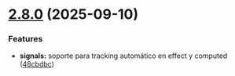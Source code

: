 # [2.8.0](https://github.com/kkokotero/boxels/compare/48cbdbc975db8be88848852f3a2cfcd60e40f5fc...v2.8.0) (2025-09-10)


### Features

* **signals:** soporte para tracking automático en effect y computed ([48cbdbc](https://github.com/kkokotero/boxels/commit/48cbdbc975db8be88848852f3a2cfcd60e40f5fc))



